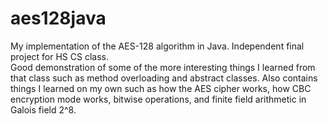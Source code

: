 # aes128java
My implementation of the AES-128 algorithm in Java. Independent final project for HS CS class.
<br>
Good demonstration of some of the more interesting things I learned from that class such as method overloading and abstract classes. Also contains things I learned on my own such as how the AES cipher works, how CBC encryption mode works, bitwise operations, and finite field arithmetic in Galois field 2^8.
